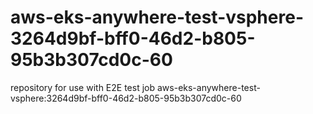 # aws-eks-anywhere-test-vsphere-3264d9bf-bff0-46d2-b805-95b3b307cd0c-60
repository for use with E2E test job aws-eks-anywhere-test-vsphere:3264d9bf-bff0-46d2-b805-95b3b307cd0c-60
